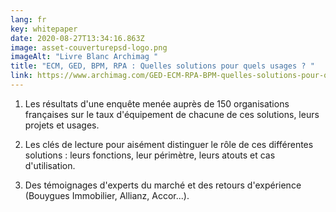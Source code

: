 ```yaml
---
lang: fr
key: whitepaper
date: 2020-08-27T13:34:16.863Z
image: asset-couverturepsd-logo.png
imageAlt: "Livre Blanc Archimag "
title: "ECM, GED, BPM, RPA : Quelles solutions pour quels usages ? "
link: https://www.archimag.com/GED-ECM-RPA-BPM-quelles-solutions-pour-quels-usages-ebook
---
```

1. Les résultats d'une enquête menée auprès de 150 organisations françaises sur le taux d'équipement de chacune de ces solutions, leurs projets et usages.

2. Les clés de lecture pour aisément distinguer le rôle de ces différentes solutions : leurs fonctions, leur périmètre, leurs atouts et cas d'utilisation.

3. Des témoignages d'experts du marché et des retours d'expérience (Bouygues Immobilier, Allianz, Accor...).